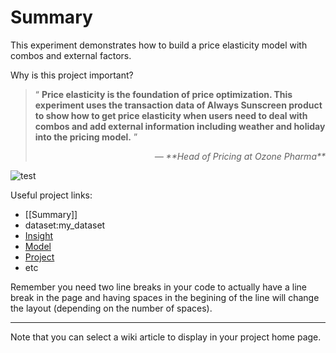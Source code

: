 # Summary

This experiment demonstrates how to build a price elasticity model with combos and external factors.

Why is this project important? 

> “ **Price elasticity is the foundation of price optimization. This experiment uses the transaction data of Always Sunscreen product to show how to get price elasticity when users need to deal with combos and add external information including weather and holiday into the pricing model.**  ”
> <div style="text-align: right;font-style:italic">―  **Head of Pricing at Ozone Pharma**  </div>



![test](https://miro.medium.com/max/1400/1*CUEy0edhUmHXlBluzQtQfQ.png)

Useful project links:
   - [[Summary]]
   - dataset:my_dataset
   - [Insight](insight:123456)
   - [Model](saved_model:123456)
   - [Project](project:MY_PROJECT)
   - etc

Remember you need two line breaks in your code to actually have a line break in the page and having spaces in the begining of the line will change the layout (depending on the number of spaces).

---

<div class="alert">
 Note that you can select a wiki article to display in your project home page.
</div>
